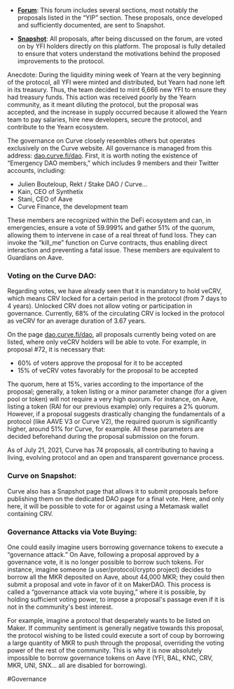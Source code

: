 - **[Forum](https://gov.yearn.finance/)**: This forum includes several sections, most notably the proposals listed in the “YIP” section. These proposals, once developed and sufficiently documented, are sent to Snapshot.

- **[Snapshot](https://snapshot.org/#/yearn)**: All proposals, after being discussed on the forum, are voted on by YFI holders directly on this platform. The proposal is fully detailed to ensure that voters understand the motivations behind the proposed improvements to the protocol.

Anecdote: During the liquidity mining week of Yearn at the very beginning of the protocol, all YFI were minted and distributed, but Yearn had none left in its treasury. Thus, the team decided to mint 6,666 new YFI to ensure they had treasury funds. This action was received poorly by the Yearn community, as it meant diluting the protocol, but the proposal was accepted, and the increase in supply occurred because it allowed the Yearn team to pay salaries, hire new developers, secure the protocol, and contribute to the Yearn ecosystem.

The governance on Curve closely resembles others but operates exclusively on the Curve website. All governance is managed from this address: [dao.curve.fi/dao](http://dao.curve.fi/dao). First, it is worth noting the existence of “Emergency DAO members,” which includes 9 members and their Twitter accounts, including:

- Julien Bouteloup, Rekt / Stake DAO / Curve...
- Kain, CEO of Synthetix
- Stani, CEO of Aave
- Curve Finance, the development team

These members are recognized within the DeFi ecosystem and can, in emergencies, ensure a vote of 59.999% and gather 51% of the quorum, allowing them to intervene in case of a real threat of fund loss. They can invoke the “kill_me” function on Curve contracts, thus enabling direct interaction and preventing a fatal issue. These members are equivalent to Guardians on Aave.

### Voting on the Curve DAO: 
Regarding votes, we have already seen that it is mandatory to hold veCRV, which means CRV locked for a certain period in the protocol (from 7 days to 4 years). Unlocked CRV does not allow voting or participation in governance. Currently, 68% of the circulating CRV is locked in the protocol as veCRV for an average duration of 3.67 years.

On the page [dao.curve.fi/dao](http://dao.curve.fi/dao), all proposals currently being voted on are listed, where only veCRV holders will be able to vote. For example, in proposal #72, it is necessary that:

- 60% of voters approve the proposal for it to be accepted
- 15% of veCRV votes favorably for the proposal to be accepted

The quorum, here at 15%, varies according to the importance of the proposal; generally, a token listing or a minor parameter change (for a given pool or token) will not require a very high quorum. For instance, on Aave, listing a token (RAI for our previous example) only requires a 2% quorum. However, if a proposal suggests drastically changing the fundamentals of a protocol (like AAVE V3 or Curve V2), the required quorum is significantly higher, around 51% for Curve, for example. All these parameters are decided beforehand during the proposal submission on the forum.

As of July 21, 2021, Curve has 74 proposals, all contributing to having a living, evolving protocol and an open and transparent governance process.

### Curve on Snapshot: 
Curve also has a Snapshot page that allows it to submit proposals before publishing them on the dedicated DAO page for a final vote. Here, and only here, it will be possible to vote for or against using a Metamask wallet containing CRV.

### Governance Attacks via Vote Buying: 
One could easily imagine users borrowing governance tokens to execute a “governance attack.” On Aave, following a proposal approved by a governance vote, it is no longer possible to borrow such tokens. For instance, imagine someone (a user/protocol/crypto project) decides to borrow all the MKR deposited on Aave, about 44,000 MKR; they could then submit a proposal and vote in favor of it on MakerDAO. This process is called a “governance attack via vote buying,” where it is possible, by holding sufficient voting power, to impose a proposal's passage even if it is not in the community's best interest.

For example, imagine a protocol that desperately wants to be listed on Maker. If community sentiment is generally negative towards this proposal, the protocol wishing to be listed could execute a sort of coup by borrowing a large quantity of MKR to push through the proposal, overriding the voting power of the rest of the community. This is why it is now absolutely impossible to borrow governance tokens on Aave (YFI, BAL, KNC, CRV, MKR, UNI, SNX… all are disabled for borrowing).

#Governance 